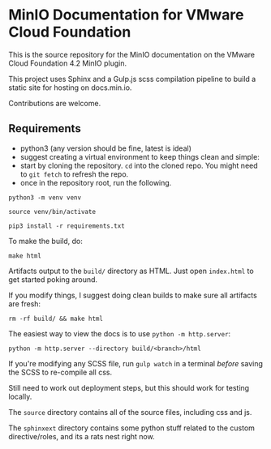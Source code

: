 # MinIO Documentation for VMware Cloud Foundation

This is the source repository for the MinIO documentation on the 
VMware Cloud Foundation 4.2 MinIO plugin.

This project uses Sphinx and a Gulp.js scss compilation pipeline to build a
static site for hosting on docs.min.io. 

Contributions are welcome. 

## Requirements

- python3 (any version should be fine, latest is ideal)
- suggest creating a virtual environment to keep things clean and simple:
- start by cloning the repository. `cd` into the cloned repo. You might need to `git fetch` to refresh the repo.
- once in the repository root, run the following.

```shell
python3 -m venv venv
```

```shell
source venv/bin/activate
```

```shell
pip3 install -r requirements.txt
```

To make the build, do:

```shell
make html
```

Artifacts output to the `build/` directory as HTML. Just open `index.html` to get started poking around.

If you modify things, I suggest doing clean builds to make sure all artifacts are fresh:

```shell
rm -rf build/ && make html
```

The easiest way to view the docs is to use `python -m http.server`:

```shell
python -m http.server --directory build/<branch>/html
```

If you're modifying any SCSS file, run `gulp watch` in a terminal *before*
saving the SCSS to re-compile all css.

Still need to work out deployment steps, but this should work for testing locally.

The `source` directory contains all of the source files, including css and js.

The `sphinxext` directory contains some python stuff related to the custom directive/roles, and its a rats nest right now.